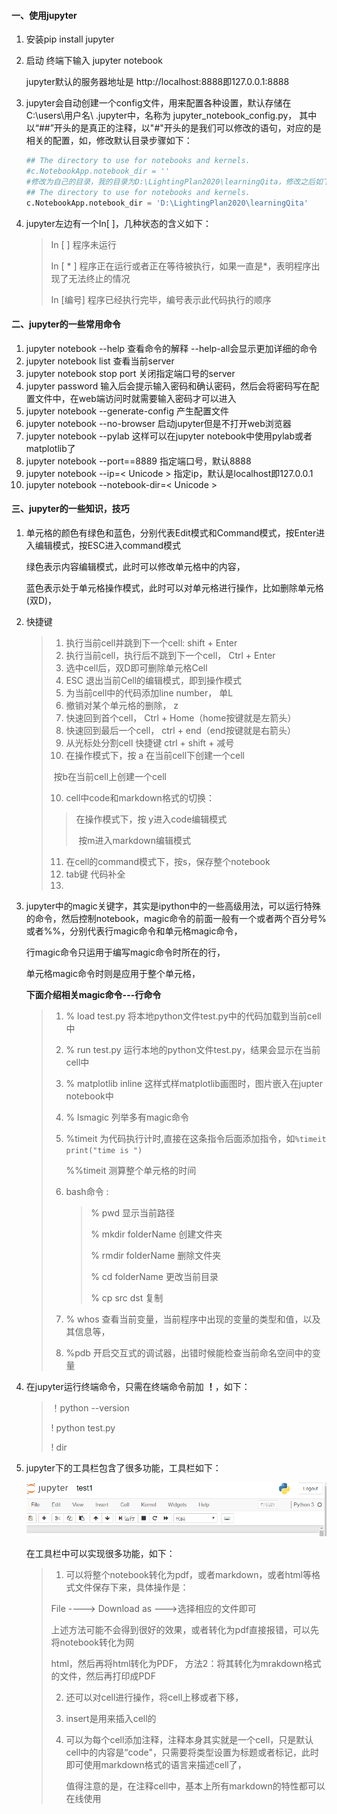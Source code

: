 #### 一、使用jupyter

1. 安装pip install jupyter

2. 启动  终端下输入 jupyter notebook 

   jupyter默认的服务器地址是 http://localhost:8888即127.0.0.1:8888

3. jupyter会自动创建一个config文件，用来配置各种设置，默认存储在C:\users\用户名\ .jupyter中，名称为 jupyter_notebook_config.py， 其中以“##”开头的是真正的注释，以"#"开头的是我们可以修改的语句，对应的是相关的配置，如，修改默认目录步骤如下：

   ```python
   ## The directory to use for notebooks and kernels.
   #c.NotebookApp.notebook_dir = ''
   #修改为自己的目录，我的目录为D:\LightingPlan2020\learningQita，修改之后如下：
   ## The directory to use for notebooks and kernels.
   c.NotebookApp.notebook_dir = 'D:\LightingPlan2020\learningQita'
   
   ```

4. jupyter左边有一个In[ ]，几种状态的含义如下：

   > In [ ]  程序未运行
   >
   > In [ * ] 程序正在运行或者正在等待被执行，如果一直是*，表明程序出现了无法终止的情况
   >
   > In [编号] 程序已经执行完毕，编号表示此代码执行的顺序

#### 二、jupyter的一些常用命令

1. jupyter notebook --help 查看命令的解释 --help-all会显示更加详细的命令
2. jupyter notebook list  查看当前server
3. jupyter notebook stop port 关闭指定端口号的server
4. jupyter password 输入后会提示输入密码和确认密码，然后会将密码写在配置文件中，在web端访问时就需要输入密码才可以进入
5. jupyter notebook --generate-config 产生配置文件
6. jupyter notebook --no-browser 启动jupyter但是不打开web浏览器
7. jupyter notebook --pylab  这样可以在jupyter notebook中使用pylab或者matplotlib了
8. jupyter notebook --port==8889 指定端口号，默认8888
9. jupyter notebook --ip=< Unicode >  指定ip，默认是localhost即127.0.0.1
10. jupyter notebook --notebook-dir=< Unicode >



#### 三、jupyter的一些知识，技巧

1. 单元格的颜色有绿色和蓝色，分别代表Edit模式和Command模式，按Enter进入编辑模式，按ESC进入command模式

   绿色表示内容编辑模式，此时可以修改单元格中的内容，

   蓝色表示处于单元格操作模式，此时可以对单元格进行操作，比如删除单元格(双D)，

2. 快捷键

   > 1. 执行当前cell并跳到下一个cell:  shift + Enter
   >2. 执行当前cell，执行后不跳到下一个cell， Ctrl + Enter
   > 3. 选中cell后，双D即可删除单元格Cell
   >4. ESC 退出当前Cell的编辑模式，即到操作模式
   > 5. 为当前cell中的代码添加line number， 单L
   >6. 撤销对某个单元格的删除， z
   > 7. 快速回到首个cell，  Ctrl + Home（home按键就是左箭头）
   >8. 快速回到最后一个cell， ctrl + end（end按键就是右箭头）
   > 9. 从光标处分割cell   快捷键    ctrl + shift + 减号
   >10. 在操作模式下，按 a 在当前cell下创建一个cell
   > 
   >​							按b在当前cell上创建一个cell
   > 
   >10. cell中code和markdown格式的切换：
   > 
   >    >  在操作模式下，按 y进入code编辑模式
   >  >
   >    > ​							按m进入markdown编辑模式
   >    
   >11. 在cell的command模式下，按s，保存整个notebook
   > 12. tab键 代码补全
   >13. 
   
3. jupyter中的magic关键字，其实是ipython中的一些高级用法，可以运行特殊的命令，然后控制notebook，magic命令的前面一般有一个或者两个百分号%或者%%，分别代表行magic命令和单元格magic命令，

   行magic命令只运用于编写magic命令时所在的行，

   单元格magic命令时则是应用于整个单元格，

   

   **下面介绍相关magic命令---行命令**

   > 1. % load test.py     将本地python文件test.py中的代码加载到当前cell中
   >
   > 2. % run test.py      运行本地的python文件test.py，结果会显示在当前cell中
   >
   > 3. % matplotlib inline 这样式样matplotlib画图时，图片嵌入在jupter notebook中
   >
   > 4. % lsmagic   列举多有magic命令
   >
   > 5. %timeit  为代码执行计时,直接在这条指令后面添加指令，如```%timeit print("time is ")```
   >
   >    %%timeit 测算整个单元格的时间
   >
   > 6. bash命令 :
   >
   >    > % pwd  显示当前路径
   >    >
   >    > % mkdir folderName 创建文件夹
   >    >
   >    > % rmdir folderName  删除文件夹
   >    >
   >    > % cd folderName  更改当前目录
   >    >
   >    > % cp src dst  复制
   >    >
   >    > 
   >
   > 7. % whos  查看当前变量，当前程序中出现的变量的类型和值，以及其信息等，
   >
   > 8. %pdb 开启交互式的调试器，出错时候能检查当前命名空间中的变量

4. 在jupyter运行终端命令，只需在终端命令前加 **！**，如下：

   > ！python --version
   >
   >  ! python test.py
   >
   >  ! dir

5. jupyter下的工具栏包含了很多功能，工具栏如下：

   ![alt 工具栏](data/jupyter面板.png)

   在工具栏中可以实现很多功能，如下：

   > 1. 可以将整个notebook转化为pdf，或者markdown，或者html等格式文件保存下来，具体操作是：
   >
   >   File   ---->   Download as --->选择相应的文件即可
   >
   >    上述方法可能不会得到很好的效果，或者转化为pdf直接报错，可以先将notebook转化为网
   >
   > html，然后再将html转化为PDF，  方法2：将其转化为mrakdown格式的文件，然后再打印成PDF
   >
   > 2. 还可以对cell进行操作，将cell上移或者下移，
   >
   > 3. insert是用来插入cell的
   >
   > 4. 可以为每个cell添加注释，注释本身其实就是一个cell，只是默认cell中的内容是“code"，只需要将类型设置为标题或者标记，此时即可使用markdown格式的语言来描述cell了，
   >
   >    值得注意的是，在注释cell中，基本上所有markdown的特性都可以在线使用
